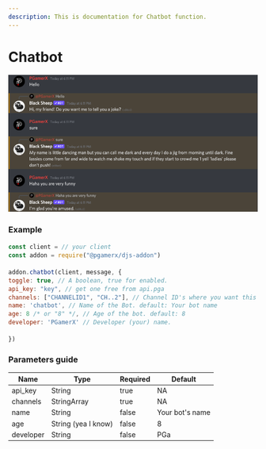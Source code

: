 ```yaml
---
description: This is documentation for Chatbot function.
---
```


# Chatbot

![This is how it will look like](<../.gitbook/assets/Screenshot 2021-10-21 at 6.12.01 PM.png>)

### Example

```javascript
const client = // your client
const addon = require("@pgamerx/djs-addon")

addon.chatbot(client, message, {
toggle: true, // A boolean, true for enabled.
api_key: "key", // get one free from api.pga
channels: ["CHANNELID1", "CH..2"], // Channel ID's where you want this to work
name: 'chatbot', // Name of the Bot. default: Your bot name
age: 8 /* or "8" */, // Age of the bot. default: 8
developer: 'PGamerX' // Developer (your) name.

})
```

### Parameters guide

<table><thead><tr><th>Name</th><th>Type</th><th data-type="checkbox">Required</th><th>Default</th></tr></thead><tbody><tr><td>api_key</td><td>String</td><td>true</td><td>NA</td></tr><tr><td>channels</td><td>StringArray</td><td>true</td><td>NA</td></tr><tr><td>name</td><td>String</td><td>false</td><td>Your bot's name</td></tr><tr><td>age</td><td>String (yea I know)</td><td>false</td><td>8</td></tr><tr><td>developer</td><td>String</td><td>false</td><td>PGa</td></tr></tbody></table>

